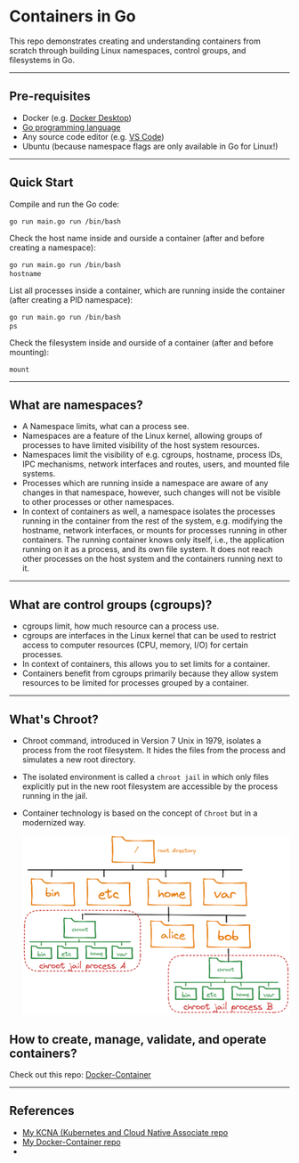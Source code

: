 # Containers in Go

This repo demonstrates creating and understanding containers from scratch through building Linux namespaces, control groups, and filesystems in Go.

---

## Pre-requisites

- Docker (e.g. [Docker Desktop](https://www.docker.com/products/docker-desktop/))
- [Go programming language](https://go.dev/dl/)
- Any source code editor (e.g. [VS Code](https://code.visualstudio.com/download))
- Ubuntu (because namespace flags are only available in Go for Linux!)

---

## Quick Start

Compile and run the Go code:
```
go run main.go run /bin/bash
```

Check the host name inside and ourside a container (after and before creating a namespace):
```
go run main.go run /bin/bash
hostname
```

List all processes inside a container, which are running inside the container (after creating a PID namespace):
```
go run main.go run /bin/bash
ps
```

Check the filesystem inside and ourside of a container (after and before mounting):
```
mount
```

---

## What are namespaces?

- A Namespace limits, what can a process see.
- Namespaces are a feature of the Linux kernel, allowing groups of processes to have limited visibility of the host system resources.
- Namespaces limit the visibility of e.g. cgroups, hostname, process IDs, IPC mechanisms, network interfaces and routes, users, and mounted file systems.
- Processes which are running inside a namespace are aware of any changes in that namespace, however, such changes will not be visible to other processes or other namespaces.
- In context of containers as well, a namespace isolates the processes running in the container from the rest of the system, e.g. modifying the hostname, network interfaces, or mounts for processes running in other containers. The running container knows only itself, i.e., the application running on it as a process, and its own file system. It does not reach other processes on the host system and the containers running next to it.

---

## What are control groups (cgroups)?

- cgroups limit, how much resource can a process use.
- cgroups are interfaces in the Linux kernel that can be used to restrict access to computer resources (CPU, memory, I/O) for certain processes.
- In context of containers, this allows you to set limits for a container.
- Containers benefit from cgroups primarily because they allow system resources to be limited for processes grouped by a container.

---

## What's Chroot?

- Chroot command, introduced in Version 7 Unix in 1979, isolates a process from the root filesystem. It hides the files from the process and simulates a new root directory.
- The isolated environment is called a `chroot jail` in which only files explicitly put in the new root filesystem are accessible by the process running in the jail.
- Container technology is based on the concept of `Chroot` but in a modernized way.

    ![chroot](./00_images/chroot.png)

## How to create, manage, validate, and operate containers?

Check out this repo: [Docker-Container](https://github.com/Memal7/docker-container)

---

## References

- [My KCNA (Kubernetes and Cloud Native Associate repo](https://github.com/Memal7/kcna)
- [My Docker-Container repo](https://github.com/Memal7/docker-container)
- 
